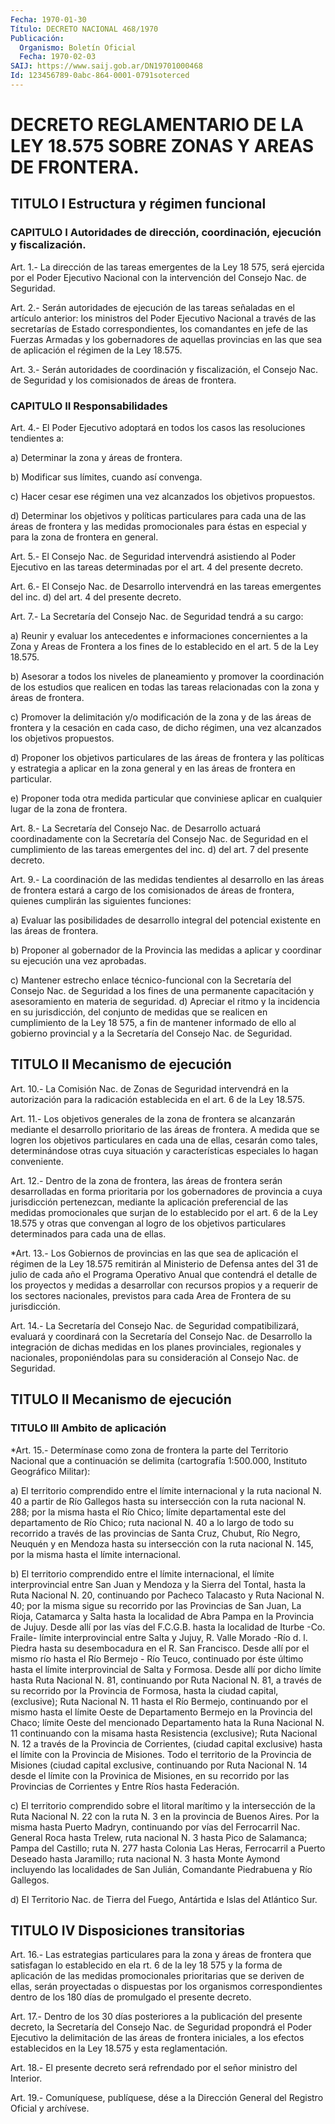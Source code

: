 ```yaml
---
Fecha: 1970-01-30
Título: DECRETO NACIONAL 468/1970
Publicación:
  Organismo: Boletín Oficial
  Fecha: 1970-02-03
SAIJ: https://www.saij.gob.ar/DN19701000468
Id: 123456789-0abc-864-0001-0791soterced
---
```

# DECRETO REGLAMENTARIO DE LA LEY 18.575 SOBRE ZONAS Y AREAS DE FRONTERA.

## TITULO I Estructura y régimen funcional

### CAPITULO I Autoridades de dirección, coordinación, ejecución y fiscalización.

<a id="1"></a>
Art.  1.-  La  dirección de las tareas emergentes de la Ley 18 575,  será ejercida  por   el  Poder  Ejecutivo  Nacional  con  la intervención del Consejo Nac. de Seguridad.

<a id="2"></a>
Art. 2.- Serán autoridades de ejecución de las tareas señaladas en  el artículo  anterior:  los  ministros  del  Poder  Ejecutivo Nacional  a  través de las secretarías de Estado correspondientes, los comandantes en jefe  de  las Fuerzas Armadas y los gobernadores de aquellas provincias en las  que  sea de aplicación el régimen de la Ley 18.575.

<a id="3"></a>
Art. 3.- Serán autoridades de coordinación y fiscalización, el Consejo Nac. de Seguridad y los comisionados de áreas de frontera.

### CAPITULO II Responsabilidades

<a id="4"></a>
Art.  4.-  El  Poder Ejecutivo adoptará en todos los casos las resoluciones tendientes a:

a) Determinar la zona y áreas de frontera.

b) Modificar sus límites, cuando así convenga.

c)  Hacer  cesar  ese régimen  una  vez  alcanzados  los  objetivos propuestos.

d) Determinar los objetivos  y políticas particulares para cada una de las áreas de frontera y las  medidas promocionales para éstas en especial y para la zona de frontera en general.

<a id="5"></a>
Art. 5.- El Consejo Nac. de Seguridad intervendrá asistiendo al Poder Ejecutivo  en  las  tareas  determinadas  por  el art. 4 del presente decreto.

<a id="6"></a>
Art.  6.-  El  Consejo  Nac.  de Desarrollo intervendrá en las tareas emergentes del inc. d) del art.  4  del  presente  decreto.

<a id="7"></a>
Art.  7.- La Secretaría del Consejo Nac. de Seguridad tendrá a su cargo:

a) Reunir y  evaluar los antecedentes e informaciones concernientes a la Zona y Areas  de  Frontera a los fines de lo establecido en el art. 5 de la Ley 18.575.

b) Asesorar a todos los  niveles  de  planeamiento  y  promover  la coordinación  de  los  estudios  que  realicen  en todas las tareas relacionadas con la zona y áreas de frontera.

c) Promover la delimitación y/o modificación de la  zona  y  de las áreas  de frontera  y  la cesación en cada caso, de dicho régimen, una vez alcanzados los objetivos propuestos.

d) Proponer los objetivos  particulares  de las áreas de frontera y las políticas y estrategia a aplicar en la  zona  general  y en las áreas de frontera en particular.

e)  Proponer toda otra medida particular que conviniese aplicar  en cualquier lugar de la zona de frontera.

<a id="8"></a>
Art.  8.- La Secretaría del Consejo Nac. de Desarrollo actuará coordinadamente  con la Secretaría del Consejo Nac. de Seguridad en el cumplimiento de  las  tareas  emergentes  del inc. d) del art. 7 del presente decreto.

<a id="9"></a>
Art.  9.-  La  coordinación  de  las  medidas  tendientes  al desarrollo en  las  áreas  de  frontera  estará  a  cargo  de  los comisionados    de áreas  de  frontera,  quienes  cumplirán  las siguientes funciones:

a) Evaluar las posibilidades  de  desarrollo integral del potencial existente en las áreas de frontera.

b) Proponer al gobernador de la Provincia  las  medidas a aplicar y coordinar su ejecución una vez aprobadas.

c)  Mantener  estrecho enlace técnico-funcional con  la  Secretaría del Consejo Nac.  de  Seguridad  a  los  fines  de  una  permanente capacitación    y asesoramiento  en  materia  de  seguridad.  d) Apreciar el ritmo  y  la  incidencia  en  su  jurisdicción,  del conjunto de medidas  que se realicen en cumplimiento de la Ley 18 575, a fin de mantener informado  de  ello al gobierno provincial y a la Secretaría del Consejo Nac. de Seguridad.

## TITULO II Mecanismo de ejecución

<a id="10"></a>
Art. 10.- La Comisión Nac. de Zonas de Seguridad intervendrá en la autorización  para  la radicación establecida en el art. 6 de la Ley 18.575.

<a id="11"></a>
Art.  11.-  Los  objetivos generales de la zona de frontera se alcanzarán mediante el  desarrollo  prioritario  de  las  áreas  de frontera.  A  medida que  se  logren los objetivos particulares en cada una de ellas, cesarán como tales,  determinándose  otras cuya situación   y  características  especiales lo  hagan  conveniente.

<a id="12"></a>
Art. 12.- Dentro de la zona de frontera, las áreas de frontera serán desarrolladas  en  forma prioritaria por los gobernadores de provincia a cuya jurisdicción  pertenezcan,  mediante la aplicación preferencial  de  las medidas  promocionales  que   surjan  de  lo establecido  por  el art. 6 de la Ley 18.575 y otras que  convengan al logro de los objetivos  particulares determinados para cada una de ellas.

<a id="13"></a>
*Art.  13.-  Los  Gobiernos  de  provincias  en las que sea de aplicación el régimen de la Ley 18.575 remitirán al  Ministerio  de Defensa  antes  del 31  de julio de cada año el Programa Operativo Anual  que  contendrá el detalle  de  los  proyectos  y  medidas  a desarrollar con  recursos  propios  y  a requerir  de los sectores nacionales, previstos para cada Area de Frontera de su jurisdicción.

<a id="14"></a>
Art.  14.-  La  Secretaría  del  Consejo  Nac.  de  Seguridad compatibilizará,  evaluará  y  coordinará  con  la  Secretaría  del Consejo Nac. de Desarrollo la integración de dichas medidas en los planes provinciales,  regionales  y nacionales, proponiéndolas para su consideración al Consejo Nac. de Seguridad.

## TITULO II Mecanismo de ejecución

### TITULO III Ambito de aplicación

<a id="15"></a>
*Art.  15.-  Determínase  como  zona  de frontera la parte del Territorio Nacional  que  a continuación se delimita  (cartografía 1:500.000, Instituto Geográfico Militar):

a) El territorio comprendido  entre  el  límite  internacional y la ruta nacional N. 40 a partir de Río Gallegos hasta  su intersección con  la  ruta nacional  N.  288; por la misma hasta el Río  Chico; límite  departamental este del  departamento  de  Río  Chico;  ruta nacional  N.  40  a  lo  largo de todo su recorrido a través de las provincias de Santa Cruz,  Chubut,  Río Negro, Neuquén y en Mendoza hasta su intersección con la ruta nacional  N.  145,  por la misma hasta el límite internacional.

b)  El  territorio  comprendido  entre el límite internacional,  el límite interprovincial entre San Juan  y  Mendoza  y  la Sierra del Tontal,  hasta  la Ruta  Nacional  N.  20, continuando por Pacheco Talacasto y Ruta Nacional N. 40; por la misma  sigue  su  recorrido por  las Provincias de San Juan, La Rioja, Catamarca y Salta  hasta la localidad  de  Abra  Pampa  en la Provincia de Jujuy. Desde allí por  las  vías  del F.C.G.B. hasta  la  localidad  de Iturbe  -Co. Fraile-  límite interprovincial  entre  Salta  y  Jujuy,  R. Valle Morado -Río  d.  l.  Piedra  hasta  su  desembocadura  en el R. San Francisco. Desde allí por el mismo río hasta el Río Bermejo  -  Río Teuco, continuado  por éste último hasta el límite interprovincial de  Salta  y Formosa. Desde  allí  por  dicho  límite  hasta  Ruta Nacional N. 81, continuando  por  Ruta Nacional N. 81, a través de su recorrido por la Provincia de Formosa,  hasta la ciudad capital, (exclusive); Ruta Nacional N. 11 hasta el Río  Bermejo, continuando por el mismo hasta el límite Oeste de Departamento  Bermejo  en  la Provincia  del Chaco; límite Oeste del mencionado Departamento hata la Runa Nacional  N. 11 continuando con la misama hasta Resistencia (exclusive); Ruta Nacional  N.  12  a  través  de  la  Provincia de Corrientes,  (ciudad  capital  exclusive)  hasta  el límite con  la Provincia de  Misiones.  Todo  el  territorio  de la Provincia  de Misiones (ciudad capital exclusive, continuando por  Ruta  Nacional N.  14  desde  el  límite con  la  Provinica  de  Misiones,  en su recorrido  por  las  Provincias  de Corrientes  y Entre Ríos hasta Federación.

c)  El  territorio  comprendido  sobre  el  litoral marítimo  y  la intersección  de la Ruta Nacional N. 22 con la  ruta  N.  3  en  la provincia de Buenos  Aires.  Por  la  misma  hasta  Puerto  Madryn, continuando  por vías del  Ferrocarril  Nac.  General  Roca hasta Trelew,  ruta  nacional  N. 3  hasta Pico de Salamanca; Pampa  del Castillo;  ruta  N.  277 hasta Colonia Las  Heras,  Ferrocarril  a Puerto Deseado hasta Jaramillo;  ruta  nacional  N.  3  hasta Monte Aymond   incluyendo  las  localidades  de  San  Julián, Comandante Piedrabuena y Río Gallegos.

d) El Territorio  Nac.  de  Tierra del Fuego, Antártida e Islas del Atlántico Sur.

## TITULO IV Disposiciones transitorias

<a id="16"></a>
Art. 16.- Las estrategias particulares para la zona y áreas de frontera que  satisfagan  lo establecido en ela rt. 6 de la ley 18 575 y  la  forma  de  aplicación   de  las  medidas  promocionales prioritarias  que  se  deriven de  ellas,    serán  proyectadas  o dispuestas por los organismos correspondientes  dentro  de  los 180 días de promulgado el presente decreto.

<a id="17"></a>
Art.  17.-  Dentro de los 30 días posteriores a la publicación del presente decreto,  la  Secretaría del Consejo Nac. de Seguridad propondrá  el Poder Ejecutivo  la  delimitación  de  las  áreas  de frontera iniciales,  a los efectos establecidos en la Ley 18.575 y esta reglamentación.

<a id="18"></a>
Art.  18.-  El  presente  decreto será refrendado por el señor ministro del Interior.

<a id="19"></a>
Art. 19.- Comuníquese, publíquese, dése a la Dirección General del Registro Oficial y archívese.